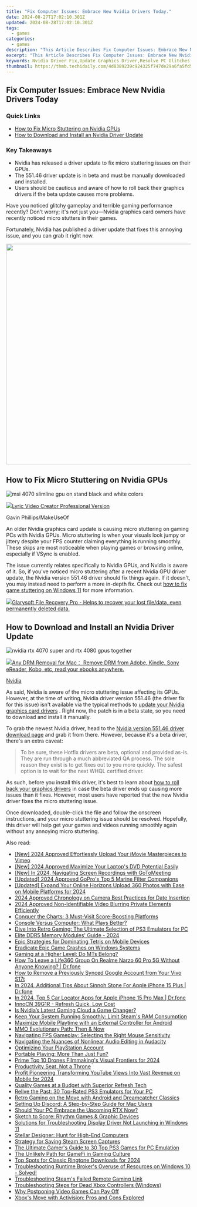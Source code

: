 ```yaml
---
title: "Fix Computer Issues: Embrace New Nvidia Drivers Today."
date: 2024-08-27T17:02:10.301Z
updated: 2024-08-28T17:02:10.301Z
tags:
  - games
categories:
  - games
description: "This Article Describes Fix Computer Issues: Embrace New Nvidia Drivers Today."
excerpt: "This Article Describes Fix Computer Issues: Embrace New Nvidia Drivers Today."
keywords: Nvidia Driver Fix,Update Graphics Driver,Resolve PC Glitches,Install Latest Nvidia,Optimize Computer Performance,Embrace Tech Upgrades,Enhance System Speed
thumbnail: https://thmb.techidaily.com/4d8389239c924325f747de29a6fa5fd56f085170de1cb456669c5929df51dc2a.jpg
---
```


## Fix Computer Issues: Embrace New Nvidia Drivers Today

### Quick Links

* [How to Fix Micro Stuttering on Nvidia GPUs](#how-to-fix-micro-stuttering-on-nvidia-gpus)
* [How to Download and Install an Nvidia Driver Update](#how-to-download-and-install-an-nvidia-driver-update)

### Key Takeaways

* Nvidia has released a driver update to fix micro stuttering issues on their GPUs.
* The 551.46 driver update is in beta and must be manually downloaded and installed.
* Users should be cautious and aware of how to roll back their graphics drivers if the beta update causes more problems.

 Have you noticed glitchy gameplay and terrible gaming performance recently? Don't worry; it's not just you—Nvidia graphics card owners have recently noticed micro stutters in their games.

 Fortunately, Nvidia has published a driver update that fixes this annoying issue, and you can grab it right now.

<!-- affiliate ads begin -->
<a href="https://uperfect.sjv.io/c/5597632/1246754/15155" target="_top" id="1246754"><img src="//a.impactradius-go.com/display-ad/15155-1246754" border="0" alt="" width="600" height="600"/></a><img height="0" width="0" src="https://imp.pxf.io/i/5597632/1246754/15155" style="position:absolute;visibility:hidden;" border="0" />
<!-- affiliate ads end -->
## How to Fix Micro Stuttering on Nvidia GPUs
![msi 4070 slimline gpu on stand black and white colors](https://static1.makeuseofimages.com/wordpress/wp-content/uploads/wm/2023/09/msi-4070-slimline-gpu-on-stand-black-and-white-colors.JPG)

<!-- affiliate ads begin -->
<a href="https://secure.2checkout.com/order/checkout.php?PRODS=11224199&QTY=1&AFFILIATE=108875&CART=1"><img src="https://secure.avangate.com/images/merchant/e09fdffe648a30658a9657bbed7b2388/products/copy_boxshot_lyricvideo.png" border="0">Lyric Video Creator Professional Version</a>
<!-- affiliate ads end -->
 Gavin Phillips/MakeUseOf

 An older Nvidia graphics card update is causing micro stuttering on gaming PCs with Nvidia GPUs. Micro stuttering is when your visuals look jumpy or jittery despite your FPS counter claiming everything is running smoothly. These skips are most noticeable when playing games or browsing online, especially if VSync is enabled.

 The issue currently relates specifically to Nvidia GPUs, and Nvidia is aware of it. So, if you've noticed micro stuttering after a recent Nvidia GPU driver update, the Nvidia version 551.46 driver should fix things again. If it doesn't, you may instead need to perform a more in-depth fix. Check out [how to fix game stuttering on Windows 11](https://www.makeuseof.com/windows-11-game-stutter-fix/) for more information.

<!-- affiliate ads begin -->
<a href="https://order.glarysoft.com/order/checkout.php?PRODS=35408920&QTY=1&AFFILIATE=108875&CART=1"><img src="https://secure.avangate.com/images/merchant/6734fa703f6633ab896eecbdfad8953a/products/FR-200-1.png" border="0">Glarysoft File Recovery Pro - Helps to recover your lost file/data, even permanently deleted data. </a>
<!-- affiliate ads end -->
## How to Download and Install an Nvidia Driver Update
![nvidia rtx 4070 super and rtx 4080 gpus together](https://static1.makeuseofimages.com/wordpress/wp-content/uploads/2024/01/nvidia-rtx-4070-super-and-rtx-4080-gpus-together.jpg)

<!-- affiliate ads begin -->
<a href="https://secure.2checkout.com/order/checkout.php?PRODS=4600114&QTY=1&AFFILIATE=108875&CART=1"><img src="https://www.epubor.com/images/drm-removal-feature2.png" border="0">Any DRM Removal for Mac： Remove DRM from Adobe, Kindle, Sony eReader, Kobo, etc, read your ebooks anywhere.</a>
<!-- affiliate ads end -->
[Nvidia](https://nvidianews.nvidia.com/news/geforce-rtx-40-super-series)

 As said, Nvidia is aware of the micro stuttering issue affecting its GPUs. However, at the time of writing, Nvidia driver version 551.46 (the driver fix for this issue) isn't available via the typical methods to [update your Nvidia graphics card drivers](https://www.makeuseof.com/how-update-nvidia-graphics-card-drivers-windows/) . Right now, the patch is in a beta state, so you need to download and install it manually.

 To grab the newest Nvidia driver, head to the [Nvidia version 551.46 driver download page](https://nvidia.custhelp.com/app/answers/detail/a%5Fid/5519?=&linkId=100000240085402) and grab it from there. However, because it's a beta driver, there's an extra caveat:

> To be sure, these Hotfix drivers are beta, optional and provided as-is. They are run through a much abbreviated QA process. The sole reason they exist is to get fixes out to you more quickly. The safest option is to wait for the next WHQL certified driver.

 As such, before you install this driver, it's best to learn about [how to roll back your graphics drivers](https://www.makeuseof.com/how-to-roll-back-a-driver-in-windows-10/) in case the beta driver ends up causing more issues than it fixes. However, most users have reported that the new Nvidia driver fixes the micro stuttering issue.

 Once downloaded, double-click the file and follow the onscreen instructions, and your micro stuttering issue should be resolved. Hopefully, this driver will help get your games and videos running smoothly again without any annoying micro stuttering.


<ins class="adsbygoogle"
     style="display:block"
     data-ad-format="autorelaxed"
     data-ad-client="ca-pub-7571918770474297"
     data-ad-slot="1223367746"></ins>



<ins class="adsbygoogle"
     style="display:block"
     data-ad-client="ca-pub-7571918770474297"
     data-ad-slot="8358498916"
     data-ad-format="auto"
     data-full-width-responsive="true"></ins>





<span class="atpl-alsoreadstyle">Also read:</span>
<div><ul>
<li><a href="https://vimeo-videos.techidaily.com/new-2024-approved-effortlessly-upload-your-imovie-masterpieces-to-vimeo/"><u>[New] 2024 Approved  Effortlessly Upload Your iMovie Masterpieces to Vimeo</u></a></li>
<li><a href="https://vp-tips.techidaily.com/new-2024-approved-maximize-your-laptops-dvd-potential-easily/"><u>[New] 2024 Approved  Maximize Your Laptop's DVD Potential Easily</u></a></li>
<li><a href="https://desktop-recording.techidaily.com/new-in-2024-navigating-screen-recordings-with-gotomeeting/"><u>[New] In 2024, Navigating Screen Recordings with GoToMeeting</u></a></li>
<li><a href="https://fox-cloud.techidaily.com/updated-2024-approved-gopros-top-5-marine-filter-companions/"><u>[Updated] 2024 Approved  GoPro's Top 5 Marine Filter Companions</u></a></li>
<li><a href="https://facebook-video-recording.techidaily.com/updated-expand-your-online-horizons-upload-360-photos-with-ease-on-mobile-platforms-for-2024/"><u>[Updated] Expand Your Online Horizons  Upload 360 Photos with Ease on Mobile Platforms for 2024</u></a></li>
<li><a href="https://extra-information.techidaily.com/2024-approved-chronology-on-camera-best-practices-for-date-insertion/"><u>2024 Approved  Chronology on Camera  Best Practices for Date Insertion</u></a></li>
<li><a href="https://screen-capture.techidaily.com/2024-approved-non-identifiable-video-blurring-private-elements-efficiently/"><u>2024 Approved  Non-Identifiable Video  Blurring Private Elements Efficiently</u></a></li>
<li><a href="https://games-able.techidaily.com/conquer-the-charts-3-must-visit-score-boosting-platforms/"><u>Conquer the Charts: 3 Must-Visit Score-Boosting Platforms</u></a></li>
<li><a href="https://games-able.techidaily.com/console-versus-computer-what-plays-better/"><u>Console Versus Computer: What Plays Better?</u></a></li>
<li><a href="https://games-able.techidaily.com/dive-into-retro-gaming-the-ultimate-selection-of-ps3-emulators-for-pc/"><u>Dive Into Retro Gaming: The Ultimate Selection of PS3 Emulators for PC</u></a></li>
<li><a href="https://games-able.techidaily.com/elite-ddr5-memory-modules-guide-2024/"><u>Elite DDR5 Memory Modules' Guide - 2024</u></a></li>
<li><a href="https://games-able.techidaily.com/epic-strategies-for-dominating-tetris-on-mobile-devices/"><u>Epic Strategies for Dominating Tetris on Mobile Devices</u></a></li>
<li><a href="https://games-able.techidaily.com/eradicate-epic-game-crashes-on-windows-systems/"><u>Eradicate Epic Game Crashes on Windows Systems</u></a></li>
<li><a href="https://games-able.techidaily.com/gaming-at-a-higher-level-do-mts-belong/"><u>Gaming at a Higher Level: Do MTs Belong?</u></a></li>
<li><a href="https://location-social.techidaily.com/how-to-leave-a-life360-group-on-realme-narzo-60-pro-5g-without-anyone-knowing-drfone-by-drfone-virtual-android/"><u>How To Leave a Life360 Group On Realme Narzo 60 Pro 5G Without Anyone Knowing? | Dr.fone</u></a></li>
<li><a href="https://android-unlock.techidaily.com/how-to-remove-a-previously-synced-google-account-from-your-vivo-s17t-by-drfone-android/"><u>How to Remove a Previously Synced Google Account from Your Vivo S17t</u></a></li>
<li><a href="https://ios-pokemon-go.techidaily.com/in-2024-additional-tips-about-sinnoh-stone-for-apple-iphone-15-plus-drfone-by-drfone-virtual-ios/"><u>In 2024, Additional Tips About Sinnoh Stone For Apple iPhone 15 Plus | Dr.fone</u></a></li>
<li><a href="https://ios-location-track.techidaily.com/in-2024-top-5-car-locator-apps-for-apple-iphone-15-pro-max-drfone-by-drfone-virtual-ios/"><u>In 2024, Top 5 Car Locator Apps for Apple iPhone 15 Pro Max | Dr.fone</u></a></li>
<li><a href="https://games-able.techidaily.com/innocn-39g1r-refresh-quick-low-cost/"><u>InnoCN 39G1R - Refresh Quick, Low Cost</u></a></li>
<li><a href="https://games-able.techidaily.com/is-nvidias-latest-gaming-cloud-a-game-changer/"><u>Is Nvidia’s Latest Gaming Cloud a Game Changer?</u></a></li>
<li><a href="https://games-able.techidaily.com/keep-your-system-running-smoothly-limit-steams-ram-consumption/"><u>Keep Your System Running Smoothly: Limit Steam's RAM Consumption</u></a></li>
<li><a href="https://games-able.techidaily.com/maximize-mobile-playtime-with-an-external-controller-for-android/"><u>Maximize Mobile Playtime with an External Controller for Android</u></a></li>
<li><a href="https://games-able.techidaily.com/mmo-evolutionary-path-then-and-now/"><u>MMO Evolutionary Path: Then & Now</u></a></li>
<li><a href="https://games-able.techidaily.com/navigating-fps-gameplay-selecting-the-right-mouse-sensitivity/"><u>Navigating FPS Gameplay: Selecting the Right Mouse Sensitivity</u></a></li>
<li><a href="https://extra-resources.techidaily.com/navigating-the-nuances-of-nonlinear-audio-editing-in-audacity/"><u>Navigating the Nuances of Nonlinear Audio Editing in Audacity</u></a></li>
<li><a href="https://games-able.techidaily.com/optimizing-your-playstation-account/"><u>Optimizing Your PlayStation Account</u></a></li>
<li><a href="https://games-able.techidaily.com/portable-playing-more-than-just-fun/"><u>Portable Playing: More Than Just Fun?</u></a></li>
<li><a href="https://extra-support.techidaily.com/prime-top-10-drones-filmmakings-visual-frontiers-for-2024/"><u>Prime Top 10 Drones  Filmmaking's Visual Frontiers for 2024</u></a></li>
<li><a href="https://games-able.techidaily.com/productivity-seat-not-a-throne/"><u>Productivity Seat, Not a Throne</u></a></li>
<li><a href="https://youtube-webster.techidaily.com/t-pioneering-transforming-youtube-views-into-vast-revenue-on-mobile-for-2024/"><u>Profit Pioneering  Transforming YouTube Views Into Vast Revenue on Mobile for 2024</u></a></li>
<li><a href="https://games-able.techidaily.com/quality-games-at-a-budget-with-superior-refresh-tech/"><u>Quality Games at a Budget with Superior Refresh Tech</u></a></li>
<li><a href="https://games-able.techidaily.com/relive-the-past-30-top-rated-ps3-emulators-for-your-pc/"><u>Relive the Past: 30 Top-Rated PS3 Emulators for Your PC</u></a></li>
<li><a href="https://games-able.techidaily.com/retro-gaming-on-the-move-with-android-and-dreamcatcher-classics/"><u>Retro Gaming on the Move with Android and Dreamcatcher Classics</u></a></li>
<li><a href="https://games-able.techidaily.com/setting-up-discord-a-step-by-step-guide-for-mac-users/"><u>Setting Up Discord: A Step-by-Step Guide for Mac Users</u></a></li>
<li><a href="https://games-able.techidaily.com/should-your-pc-embrace-the-upcoming-rtx-now/"><u>Should Your PC Embrace the Upcoming RTX Now?</u></a></li>
<li><a href="https://games-able.techidaily.com/sketch-to-score-rhythm-games-and-graphic-devices/"><u>Sketch to Score: Rhythm Games & Graphic Devices</u></a></li>
<li><a href="https://games-able.techidaily.com/solutions-for-troubleshooting-display-driver-not-launching-in-windows-11/"><u>Solutions for Troubleshooting Display Driver Not Launching in Windows 11</u></a></li>
<li><a href="https://games-able.techidaily.com/stellar-designer-hunt-for-high-end-computers/"><u>Stellar Designer: Hunt for High-End Computers</u></a></li>
<li><a href="https://games-able.techidaily.com/strategy-for-saving-steam-screen-captures/"><u>Strategy for Saving Steam Screen Captures</u></a></li>
<li><a href="https://games-able.techidaily.com/the-ultimate-gamers-guide-to-30-top-ps3-games-for-pc-emulation/"><u>The Ultimate Gamer's Guide to 30 Top PS3 Games for PC Emulation</u></a></li>
<li><a href="https://games-able.techidaily.com/the-unlikely-path-for-gamefi-in-gaming-culture/"><u>The Unlikely Path for GameFi in Gaming Culture</u></a></li>
<li><a href="https://some-guidance.techidaily.com/top-spots-for-classic-ringtone-downloads-for-2024/"><u>Top Spots for Classic Ringtone Downloads for 2024</u></a></li>
<li><a href="https://win-howtos.techidaily.com/troubleshooting-runtime-brokers-overuse-of-resources-on-windows-10-solved/"><u>Troubleshooting Runtime Broker's Overuse of Resources on Windows 10 - Solved!</u></a></li>
<li><a href="https://games-able.techidaily.com/troubleshooting-steams-failed-remote-gaming-link/"><u>Troubleshooting Steam's Failed Remote Gaming Link</u></a></li>
<li><a href="https://games-able.techidaily.com/troubleshooting-steps-for-dead-xbox-controllers-windows/"><u>Troubleshooting Steps for Dead Xbox Controllers (Windows)</u></a></li>
<li><a href="https://games-able.techidaily.com/why-postponing-video-games-can-pay-off/"><u>Why Postponing Video Games Can Pay Off</u></a></li>
<li><a href="https://games-able.techidaily.com/xboxs-move-with-activision-pros-and-cons-explored/"><u>Xbox's Move with Activision: Pros and Cons Explored</u></a></li>
</ul></div>

